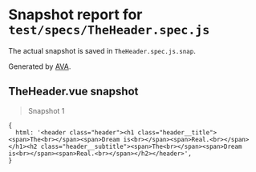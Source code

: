 # Snapshot report for `test/specs/TheHeader.spec.js`

The actual snapshot is saved in `TheHeader.spec.js.snap`.

Generated by [AVA](https://ava.li).

## TheHeader.vue snapshot

> Snapshot 1

    {
      html: '<header class="header"><h1 class="header__title"><span>The<br></span><span>Dream is<br></span><span>Real.<br></span></h1><h2 class="header__subtitle"><span>The<br></span><span>Dream is<br></span><span>Real.<br></span></h2></header>',
    }
